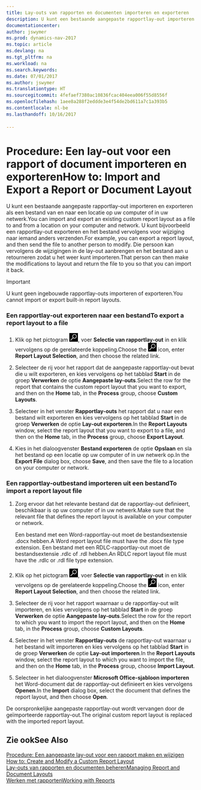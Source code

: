 ```yaml
---
title: Lay-outs van rapporten en documenten importeren en exporteren
description: U kunt een bestaande aangepaste rapportlay-out importeren en exporteren als een bestand van en naar een locatie op uw computer of in uw netwerk.
documentationcenter: 
author: jswymer
ms.prod: dynamics-nav-2017
ms.topic: article
ms.devlang: na
ms.tgt_pltfrm: na
ms.workload: na
ms.search.keywords: 
ms.date: 07/01/2017
ms.author: jswymer
ms.translationtype: HT
ms.sourcegitcommit: 4fefaef7380ac10836fcac404eea006f55d8556f
ms.openlocfilehash: 1aee8a288f2eddde3e4f54de2bd611a7c1a393b5
ms.contentlocale: nl-be
ms.lasthandoff: 10/16/2017

---
```

# <a name="how-to-import-and-export-a-report-or-document-layout"></a><span data-ttu-id="350ea-103">Procedure: Een lay-out voor een rapport of document importeren en exporteren</span><span class="sxs-lookup"><span data-stu-id="350ea-103">How to: Import and Export a Report or Document Layout</span></span>
<span data-ttu-id="350ea-104">U kunt een bestaande aangepaste rapportlay-out importeren en exporteren als een bestand van en naar een locatie op uw computer of in uw netwerk.</span><span class="sxs-lookup"><span data-stu-id="350ea-104">You can import and export an existing custom report layout as a file to and from a location on your computer and network.</span></span> <span data-ttu-id="350ea-105">U kunt bijvoorbeeld een rapportlay-out exporteren en het bestand vervolgens voor wijziging naar iemand anders verzenden.</span><span class="sxs-lookup"><span data-stu-id="350ea-105">For example, you can export a report layout, and then send the file to another person to modify.</span></span> <span data-ttu-id="350ea-106">Die persoon kan vervolgens de wijzigingen in de lay-out aanbrengen en het bestand aan u retourneren zodat u het weer kunt importeren.</span><span class="sxs-lookup"><span data-stu-id="350ea-106">That person can then make the modifications to layout and return the file to you so that you can import it back.</span></span>  
  
> [!IMPORTANT]  
>  <span data-ttu-id="350ea-107">U kunt geen ingebouwde rapportlay-outs importeren of exporteren.</span><span class="sxs-lookup"><span data-stu-id="350ea-107">You cannot import or export built-in report layouts.</span></span>  
  
### <a name="to-export-a-report-layout-to-a-file"></a><span data-ttu-id="350ea-108">Een rapportlay-out exporteren naar een bestand</span><span class="sxs-lookup"><span data-stu-id="350ea-108">To export a report layout to a file</span></span>  
  
1.  <span data-ttu-id="350ea-109">Klik op het pictogram ![Zoeken naar pagina of rapport](media/ui-search/search_small.png "pictogram Zoeken naar pagina of rapport"), voer **Selectie van rapportlay-out** in en klik vervolgens op de gerelateerde koppeling.</span><span class="sxs-lookup"><span data-stu-id="350ea-109">Choose the ![Search for Page or Report](media/ui-search/search_small.png "Search for Page or Report icon") icon, enter **Report Layout Selection**, and then choose the related link.</span></span>  
  
2.  <span data-ttu-id="350ea-110">Selecteer de rij voor het rapport dat de aangepaste rapportlay-out bevat die u wilt exporteren, en kies vervolgens op het tabblad **Start** in de groep **Verwerken** de optie **Aangepaste lay-outs**.</span><span class="sxs-lookup"><span data-stu-id="350ea-110">Select the row for the report that contains the custom report layout that you want to export, and then on the **Home** tab, in the **Process** group, choose **Custom Layouts**.</span></span>  
  
3.  <span data-ttu-id="350ea-111">Selecteer in het venster **Rapportlay-outs** het rapport dat u naar een bestand wilt exporteren en kies vervolgens op het tabblad **Start** in de groep **Verwerken** de optie **Lay-out exporteren**.</span><span class="sxs-lookup"><span data-stu-id="350ea-111">In the **Report Layouts** window, select the report layout that you want to export to a file, and then on the **Home** tab, in the **Process** group, choose **Export Layout**.</span></span>  
  
4.  <span data-ttu-id="350ea-112">Kies in het dialoogvenster **Bestand exporteren** de optie **Opslaan** en sla het bestand op een locatie op uw computer of in uw netwerk op.</span><span class="sxs-lookup"><span data-stu-id="350ea-112">In the **Export File** dialog box, choose **Save**, and then save the file to a location on your computer or network.</span></span>  
  
### <a name="to-import-a-report-layout-file"></a><span data-ttu-id="350ea-113">Een rapportlay-outbestand importeren uit een bestand</span><span class="sxs-lookup"><span data-stu-id="350ea-113">To import a report layout file</span></span>  
  
1.  <span data-ttu-id="350ea-114">Zorg ervoor dat het relevante bestand dat de rapportlay-out definieert, beschikbaar is op uw computer of in uw netwerk.</span><span class="sxs-lookup"><span data-stu-id="350ea-114">Make sure that the relevant file that defines the report layout is available on your computer or network.</span></span>  
  
     <span data-ttu-id="350ea-115">Een bestand met een Word-rapportlay-out moet de bestandsextensie .docx hebben.</span><span class="sxs-lookup"><span data-stu-id="350ea-115">A Word report layout file must have the .docx file type extension.</span></span> <span data-ttu-id="350ea-116">Een bestand met een RDLC-rapportlay-out moet de bestandsextensie .rdlc of .rdl hebben.</span><span class="sxs-lookup"><span data-stu-id="350ea-116">An RDLC report layout file must have the .rdlc or .rdl file type extension.</span></span>  
  
2.  <span data-ttu-id="350ea-117">Klik op het pictogram ![Zoeken naar pagina of rapport](media/ui-search/search_small.png "pictogram Zoeken naar pagina of rapport"), voer **Selectie van rapportlay-out** in en klik vervolgens op de gerelateerde koppeling.</span><span class="sxs-lookup"><span data-stu-id="350ea-117">Choose the ![Search for Page or Report](media/ui-search/search_small.png "Search for Page or Report icon") icon, enter **Report Layout Selection**, and then choose the related link.</span></span>  
  
3.  <span data-ttu-id="350ea-118">Selecteer de rij voor het rapport waarnaar u de rapportlay-out wilt importeren, en kies vervolgens op het tabblad **Start** in de groep **Verwerken** de optie **Aangepaste lay-outs**.</span><span class="sxs-lookup"><span data-stu-id="350ea-118">Select the row for the report to which you want to import the report layout, and then on the **Home** tab, in the **Process** group, choose **Custom Layouts**.</span></span>  
  
4.  <span data-ttu-id="350ea-119">Selecteer in het venster **Rapportlay-outs** de rapportlay-out waarnaar u het bestand wilt importeren en kies vervolgens op het tabblad **Start** in de groep **Verwerken** de optie **Lay-out importeren**.</span><span class="sxs-lookup"><span data-stu-id="350ea-119">In the **Report Layouts** window, select the report layout to which you want to import the file, and then on the **Home** tab, in the **Process** group, choose **Import Layout**.</span></span>  
  
5.  <span data-ttu-id="350ea-120">Selecteer in het dialoogvenster **Microsoft Office-sjabloon importeren** het Word-document dat de rapportlay-out definieert en kies vervolgens **Openen**.</span><span class="sxs-lookup"><span data-stu-id="350ea-120">In the **Import** dialog box, select the document that defines the report layout, and then choose **Open**.</span></span>  
  
 <span data-ttu-id="350ea-121">De oorspronkelijke aangepaste rapportlay-out wordt vervangen door de geïmporteerde rapportlay-out.</span><span class="sxs-lookup"><span data-stu-id="350ea-121">The original custom report layout is replaced with the imported report layout.</span></span>  
  
## <a name="see-also"></a><span data-ttu-id="350ea-122">Zie ook</span><span class="sxs-lookup"><span data-stu-id="350ea-122">See Also</span></span>  
 <span data-ttu-id="350ea-123">[Procedure: Een aangepaste lay-out voor een rapport maken en wijzigen](ui-how-create-custom-report-layout.md) </span><span class="sxs-lookup"><span data-stu-id="350ea-123">[How to: Create and Modify a Custom Report Layout](ui-how-create-custom-report-layout.md) </span></span>  
 [<span data-ttu-id="350ea-124">Lay-outs van rapporten en documenten beheren</span><span class="sxs-lookup"><span data-stu-id="350ea-124">Managing Report and Document Layouts</span></span>](ui-manage-report-layouts.md)  
 [<span data-ttu-id="350ea-125">Werken met rapporten</span><span class="sxs-lookup"><span data-stu-id="350ea-125">Working with Reports</span></span>](ui-work-report.md)    
